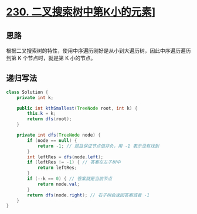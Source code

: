 # [230. 二叉搜索树中第K小的元素](https://leetcode-cn.com/problems/kth-smallest-element-in-a-bst/)]

## 思路

根据二叉搜索树的特性，使用中序遍历刚好是从小到大遍历树，因此中序遍历遍历到第 K 个节点时，就是第 K 小的节点。

## 递归写法

```java
class Solution {
    private int k;

    public int kthSmallest(TreeNode root, int k) {
        this.k = k;
        return dfs(root);
    }

    private int dfs(TreeNode node) {
        if (node == null) {
            return -1; // 题目保证节点值非负，用 -1 表示没有找到
        }
        int leftRes = dfs(node.left);
        if (leftRes != -1) { // 答案在左子树中
            return leftRes;
        }
        if (--k == 0) { // 答案就是当前节点
            return node.val;
        }
        return dfs(node.right); // 右子树会返回答案或者 -1
    }
}
```